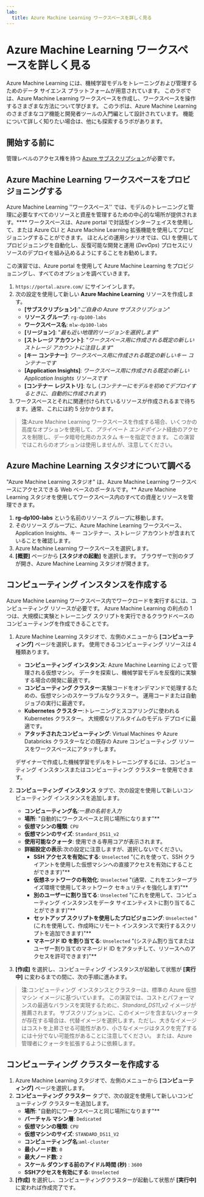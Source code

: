 ```yaml
---
lab:
  title: Azure Machine Learning ワークスペースを詳しく見る
---
```


# Azure Machine Learning ワークスペースを詳しく見る

Azure Machine Learning には、機械学習モデルをトレーニングおよび管理するためのデータ サイエンス プラットフォームが用意されています。 このラボでは、Azure Machine Learning ワークスペースを作成し、ワークスペースを操作するさまざまな方法について学びます。 このラボは、Azure Machine Learning のさまざまなコア機能と開発者ツールの入門編として設計されています。 機能について詳しく知りたい場合は、他にも探索するラボがあります。

## 開始する前に

管理レベルのアクセス権を持つ [Azure サブスクリプション](https://azure.microsoft.com/free?azure-portal=true)が必要です。

## Azure Machine Learning ワークスペースをプロビジョニングする

Azure Machine Learning ''ワークスペース'' では、モデルのトレーニングと管理に必要なすべてのリソースと資産を管理するための中心的な場所が提供されます。**** ワークスペースは、Azure portal で対話型インターフェイスを使用して、または Azure CLI と Azure Machine Learning 拡張機能を使用してプロビジョニングすることができます。 ほとんどの運用シナリオでは、CLI を使用してプロビジョニングを自動化し、反復可能な開発と運用 (*DevOps*) プロセスにリソースのデプロイを組み込めるようにすることをお勧めします。 

この演習では、Azure portal を使用して Azure Machine Learning をプロビジョニングし、すべてのオプションを調べていきます。

1. `https://portal.azure.com/` にサインインします。
2. 次の設定を使用して新しい **Azure Machine Learning** リソースを作成します。
    - **[サブスクリプション]**:"*ご自身の Azure サブスクリプション*"
    - **リソース グループ**: `rg-dp100-labs`
    - **ワークスペース名**: `mlw-dp100-labs`
    - **[リージョン]**: "*最も近い地理的リージョンを選択します*"
    - **[ストレージ アカウント]**: "*ワークスペース用に作成される既定の新しいストレージ アカウントに注目します*"
    - **[キー コンテナー]**: *ワークスペース用に作成される既定の新しいキー コンテナーです*
    - **[Application Insights]**: *ワークスペース用に作成される既定の新しい Application Insights リソースです*
    - **[コンテナー レジストリ]**: なし (*コンテナーにモデルを初めてデプロイするときに、自動的に作成されます*)
3. ワークスペースとそれに関連付けられているリソースが作成されるまで待ちます。通常、これには約 5 分かかります。

> **注**:Azure Machine Learning ワークスペースを作成する場合、いくつかの高度なオプションを使用して、*プライベート エンドポイント*経由のアクセスを制限し、データ暗号化用のカスタム キーを指定できます。 この演習ではこれらのオプションは使用しませんが、注意してください。

## Azure Machine Learning スタジオについて調べる

"Azure Machine Learning スタジオ" は、Azure Machine Learning ワークスペースにアクセスできる Web ベースのポータルです。** Azure Machine Learning スタジオを使用してワークスペース内のすべての資産とリソースを管理できます。

1. **rg-dp100-labs** という名前のリソース グループに移動します。
1. そのリソース グループに、Azure Machine Learning ワークスペース、Application Insights、キー コンテナー、ストレージ アカウントが含まれていることを確認します。
1. Azure Machine Learning ワークスペースを選択します。
1. **[概要]** ページから **[スタジオの起動]** を選択します。 ブラウザーで別のタブが開き、Azure Machine Learning スタジオが開きます。

## コンピューティング インスタンスを作成する

Azure Machine Learning ワークスペース内でワークロードを実行するには、コンピューティング リソースが必要です。 Azure Machine Learning の利点の 1 つは、大規模に実験とトレーニング スクリプトを実行できるクラウドベースのコンピューティングを作成できることです。

1. Azure Machine Learning スタジオで、左側のメニューから **[コンピューティング]** ページを選択します。 使用できるコンピューティング リソースは 4 種類あります。
    - **コンピューティング インスタンス**: Azure Machine Learning によって管理される仮想マシン。 データを探索し、機械学習モデルを反復的に実験する場合の開発に最適です。
    - **コンピューティング クラスター**:実験コードをオンデマンドで処理するための、仮想マシンのスケーラブルなクラスター。 運用コードまたは自動ジョブの実行に最適です。
    - **Kubernetes クラスター**:トレーニングとスコアリングに使われる Kubernetes クラスター。 大規模なリアルタイムのモデル デプロイに最適です。
    - **アタッチされたコンピューティング**: Virtual Machines や Azure Databricks クラスターなどの既存の Azure コンピューティング リソースをワークスペースにアタッチします。

    デザイナーで作成した機械学習モデルをトレーニングするには、コンピューティング インスタンスまたはコンピューティング クラスターを使用できます。

2. **コンピューティング インスタンス** タブで、次の設定を使用して新しいコンピューティング インスタンスを追加します。 
    - **コンピューティング名**:*一意の名前を入力*
    - **場所**: "自動的にワークスペースと同じ場所になります"**
    - **仮想マシンの種類**: `CPU`
    - **仮想マシンのサイズ**: `Standard_DS11_v2`
    - **使用可能なクォータ**: 使用できる専用コアが表示されます。
    - **詳細設定の表示**:次の設定に注意しますが、選択しないでください。
        - **SSH アクセスを有効にする**: `Unselected` "(これを使って、SSH クライアントを使用した仮想マシンへの直接アクセスを有効にすることができます)"**
        - **仮想ネットワークの有効化**: `Unselected` "(通常、これをエンタープライズ環境で使用してネットワーク セキュリティを強化します)"**
        - **別のユーザーに割り当てる**: `Unselected` "(これを使用して、コンピューティング インスタンスをデータ サイエンティストに割り当てることができます)"**
        - **セットアップ スクリプトを使用したプロビジョニング**: `Unselected` "(これを使用して、作成時にリモート インスタンスで実行するスクリプトを追加できます)"**
        - **マネージド ID を割り当てる**: `Unselected` "(システム割り当てまたはユーザー割り当てのマネージド ID をアタッチして、リソースへのアクセスを許可できます)"**

3. **[作成]** を選択し、コンピューティング インスタンスが起動して状態が **[実行中]** に変わるまでの間に、次の手順に進みます。

> **注**:コンピューティング インスタンスとクラスターは、標準の Azure 仮想マシン イメージに基づいています。 この演習では、コストとパフォーマンスの最適なバランスを実現するために、*Standard_DS11_v2* イメージが推薦されます。 サブスクリプションに、このイメージを含まないクォータが存在する場合は、代替イメージを選択します。ただし、大きなイメージはコストを上昇させる可能性があり、小さなイメージはタスクを完了するには十分でない可能性があることに注意してください。 または、Azure 管理者にクォータを拡張するように依頼します。

## コンピューティング クラスターを作成する

1. Azure Machine Learning スタジオで、左側のメニューから **[コンピューティング]** ページを選択します。
2. **コンピューティング クラスター** タブで、次の設定を使用して新しいコンピューティング クラスターを追加します。 
    - **場所**: "自動的にワークスペースと同じ場所になります"**
    - **バーチャル マシン層**: `Dedicated`
    - **仮想マシンの種類**: `CPU`
    - **仮想マシンのサイズ**: `STANDARD_DS11_V2`
    - **コンピューティング名**:`aml-cluster`
    - **最小ノード数**: `0`
    - **最大ノード数**: `2`
    - **スケール ダウンする前のアイドル時間 (秒)** : `3600`
    - **SSHアクセスを有効にする**: `Unselected`
3. **[作成]** を選択し、コンピューティングクラスターが起動して状態が **[実行中]** に変われば作成完了です。